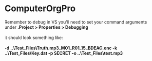 # ComputerOrgPro</br>
Remember to debug in VS you'll need to set your command arguments under <b>.Project > Properties > Debugging</b></br></br>
it should look something like:</br></br>
<b>-d ..\Test_Files\Truth.mp3_M01_R01_15_BDEAC.enc -k ..\Test_Files\Key.dat -p SECRET -o ..\Test_Files\test.mp3</b>
